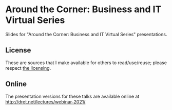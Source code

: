# Around the Corner: Business and IT Virtual Series

Slides for "Around the Corner: Business and IT Virtual Series" presentations.

## License

These are sources that I make available for others to read/use/reuse; please respect [the licensing](../LICENSE).


## Online

The presentation versions for these talks are available online at http://dret.net/lectures/webinar-2021/
